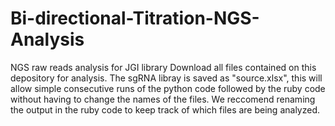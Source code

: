 # Bi-directional-Titration-NGS-Analysis
NGS raw reads analysis for JGI library
Download all files contained on this depository for analysis. The sgRNA libray is saved as "source.xlsx", this will allow simple consecutive runs of the python code followed by the ruby code without having to change the names of the files. We reccomend renaming the output in the ruby code to keep track of which files are being analyzed.
